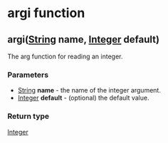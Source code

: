 argi function
=============
argi([String](../types/String.md) **name**, [Integer](../types/Integer.md) **default**)
---------------------------------------------------------------------------------------

The arg function for reading an integer.

### Parameters

- [String](../types/String.md) **name** - the name of the integer argument.
- [Integer](../types/Integer.md) **default** - (optional) the default value.

### Return type

[Integer](../types/Integer.md)



